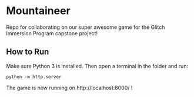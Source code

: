 # Mountaineer
Repo for collaborating on our super awesome game for the Glitch Immersion Program capstone project!

## How to Run

Make sure Python 3 is installed. Then open a terminal in the folder and run:

```
python -m http.server
```

The game is now running on http://localhost:8000/ !
